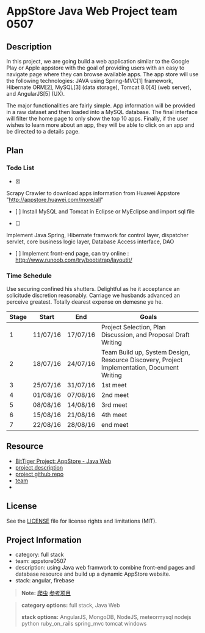 # AppStore Java Web Project team 0507

## Description
In this project, we are going build a web application similar to the Google Play or Apple appstore with the goal of providing users with an easy to navigate page where they can browse available apps. The app store will use the following technologies: JAVA using Spring-MVC[1] framework, Hibernate ORM[2], MySQL[3] (data storage), Tomcat 8.0[4] (web server), and AngularJS[5] (UX).

The major functionalities are fairly simple. App information will be provided in a raw dataset and then loaded into a MySQL database. The final interface will filter the home page to only show the top 10 apps. Finally, if the user wishes to learn more about an app, they will be able to click on an app and be directed to a details page.

## Plan

### Todo List
- [x] 
Scrapy Crawler to download apps information from Huawei Appstore  "http://appstore.huawei.com/more/all"
- [ ] 
  Install MySQL and Tomcat in Eclipse or MyEclipse and import sql file
- [ ] 
 Implement Java Spring, Hibernate framwork for control layer, dispatcher servlet, core business logic layer, Database Access interface, DAO
- [ ]
Implement front-end page, can try online : http://www.runoob.com/try/bootstrap/layoutit/

### Time Schedule
Use securing confined his shutters. Delightful as he it acceptance an solicitude discretion reasonably. Carriage we husbands advanced an perceive greatest. Totally dearest expense on demesne ye he.

| Stage | Start  | End | Goals |
| ------------- | ------------- | ------------- | ------------- |
| 1 | 11/07/16  | 17/07/16  | Project Selection, Plan Discussion, and Proposal Draft Writing |
| 2 | 18/07/16  | 24/07/16  | Team Build up, System Design, Resource Discovery, Project Implementation, Document Writing  |
| 3 | 25/07/16  | 31/07/16  | 1st meet  |
| 4 | 01/08/16  | 07/08/16  | 2nd meet  |
| 5 | 08/08/16  | 14/08/16  | 3rd meet  |
| 6 | 15/08/16  | 21/08/16  | 4th meet  |
| 7 | 22/08/16  | 28/08/16  | end meet  |

## Resource
- [BitTiger Project: AppStore - Java Web ](https://slack-files.com/T0GUEMKEZ-F0J4G9QTT-274d3bc97e)
- [project description](https://www.bittiger.io/microproject/2Ln4gW4vs9xCRc5qG)
- [project github repo](https://github.com/BitTigerInst/AppStore0507)
- [team](https://github.com/orgs/BitTigerInst/teams/appstore0507)
- 
## License
See the [LICENSE](LICENSE.md) file for license rights and limitations (MIT).

## Project Information
- category: full stack
- team: appstore0507
- description: using Java web framwork to combine front-end pages and database resource and build up a dynamic AppStore website.
- stack: angular, firebase

> **Note:** 
[爬虫](https://github.com/yueran/bittiger-scrapy-stackoverflow) 
[参考项目](https://github.com/QunWu/AppStore_1_3)

>**category options:** 
>full stack, Java Web
>
> **stack options:**
> AngularJS, MongoDB, NodeJS, meteormysql nodejs python ruby_on_rails spring_mvc tomcat windows
